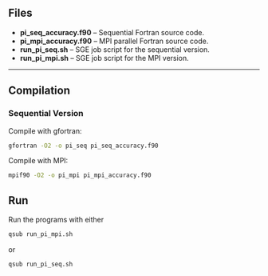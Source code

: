 ## Files

- **pi_seq_accuracy.f90** – Sequential Fortran source code.
- **pi_mpi_accuracy.f90** – MPI parallel Fortran source code.
- **run_pi_seq.sh** – SGE job script for the sequential version.
- **run_pi_mpi.sh** – SGE job script for the MPI version.

---

## Compilation

### Sequential Version
Compile with gfortran:
```bash
gfortran -O2 -o pi_seq pi_seq_accuracy.f90
```

Compile with MPI:
```bash
mpif90 -O2 -o pi_mpi pi_mpi_accuracy.f90
```

## Run
Run the programs with either 
```bash
qsub run_pi_mpi.sh
``` 
or
```bash
qsub run_pi_seq.sh
```